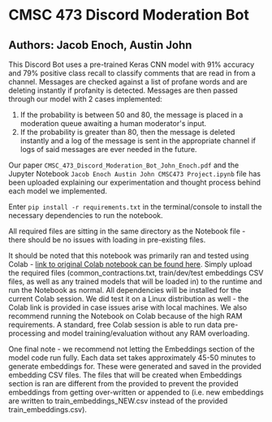 # CMSC 473 Discord Moderation Bot
## Authors: Jacob Enoch, Austin John

This Discord Bot uses a pre-trained Keras CNN model with 91% accuracy and 79% positive class recall to classify comments that are read in from a channel. 
Messages are checked against a list of profane words and are deleting instantly if profanity is detected.
Messages are then passed through our model with 2 cases implemented:

<ol>
  <li> If the probability is between 50 and 80, the message is placed in a moderation queue awaiting a human moderator's input. </li>
  <li> If the probability is greater than 80, then the message is deleted instantly and a log of the message is sent in the appropriate channel if logs of said messages are ever needed in the future.</li>
</ol>

Our paper `CMSC_473_Discord_Moderation_Bot_John_Enoch.pdf` and the Jupyter Notebook `Jacob Enoch Austin John CMSC473 Project.ipynb` file has been uploaded explaining our experimentation and thought process behind each model we implemented.

Enter `pip install -r requirements.txt` in the terminal/console to install the necessary dependencies to run the notebook.

All required files are sitting in the same directory as the Notebook file - there should be no issues with loading in pre-existing files. 

It should be noted that this notebook was primarily ran and tested using Colab - [link to original Colab notebook can be found here](https://colab.research.google.com/drive/1LFFE5-HH5Lw_gFClVcy7YSQMmaOqlz7D?authuser=1). Simply upload the required files (common_contractions.txt, train/dev/test embeddings CSV files, as well as any trained models that will be loaded in) to the runtime and run the Notebook as normal. All dependencies will be installed for the current Colab session. We did test it on a Linux distribution as well - the Colab link is provided in case issues arise with local machines. We also recommend running the Notebook on Colab because of the high RAM requirements. A standard, free Colab session is able to run data pre-processing and model training/evaluation without any RAM overloading. 

One final note - we recommend not letting the Embeddings section of the model code run fully. Each data set takes approximately 45-50 minutes to generate embeddings for. These were generated and saved in the provided embedding CSV files. The files that will be created when Embeddings section is ran are different from the provided to prevent the provided embeddings from getting over-written or appended to (i.e. new embeddings are written to train_embeddings_NEW.csv instead of the provided train_embeddings.csv).
